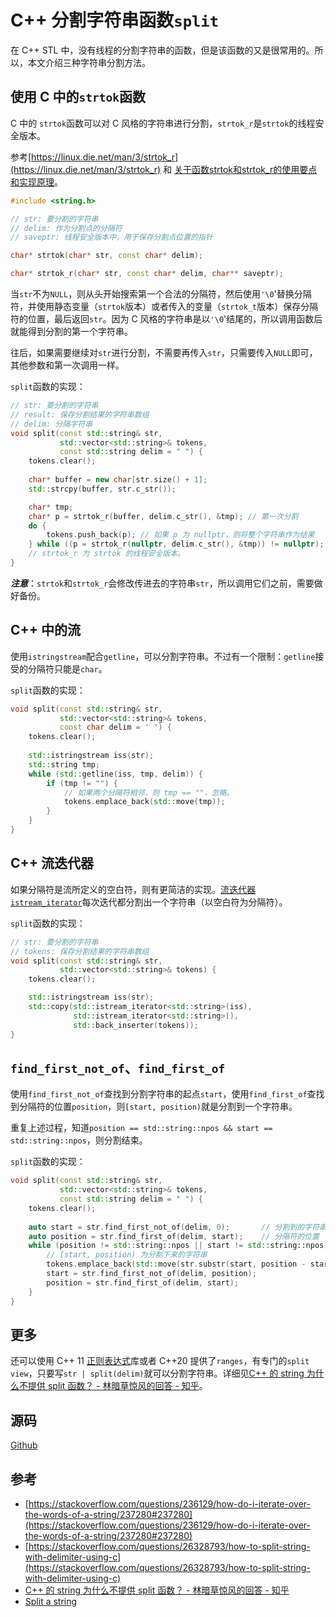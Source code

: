 # C++ 分割字符串函数`split`

在 C++ STL 中，没有线程的分割字符串的函数，但是该函数的又是很常用的。所以，本文介绍三种字符串分割方法。

## 使用 C 中的`strtok`函数

C 中的 `strtok`函数可以对 C 风格的字符串进行分割，`strtok_r`是`strtok`的线程安全版本。

参考[https://linux.die.net/man/3/strtok_r](https://linux.die.net/man/3/strtok_r) 和 [关于函数strtok和strtok_r的使用要点和实现原理](https://www.cnblogs.com/zhouhbing/p/4103916.html)。

```c++
#include <string.h>

// str: 要分割的字符串
// delim: 作为分割点的分隔符
// saveptr: 线程安全版本中，用于保存分割点位置的指针

char* strtok(char* str, const char* delim);

char* strtok_r(char* str, const char* delim, char** saveptr);
```

当`str`不为`NULL`，则从头开始搜索第一个合法的分隔符，然后使用`'\0`'替换分隔符，并使用静态变量（`strtok`版本）或者传入的变量（`strtok_t`版本）保存分隔符的位置，最后返回`str`。因为 C 风格的字符串是以`'\0`'结尾的，所以调用函数后就能得到分割的第一个字符串。

往后，如果需要继续对`str`进行分割，不需要再传入`str`，只需要传入`NULL`即可，其他参数和第一次调用一样。

`split`函数的实现：

```c++
// str: 要分割的字符串
// result: 保存分割结果的字符串数组
// delim: 分隔字符串
void split(const std::string& str, 
           std::vector<std::string>& tokens, 
           const std::string delim = " ") {
    tokens.clear();
    
    char* buffer = new char[str.size() + 1];
    std::strcpy(buffer, str.c_str());

    char* tmp;
    char* p = strtok_r(buffer, delim.c_str(), &tmp); // 第一次分割
    do {
        tokens.push_back(p); // 如果 p 为 nullptr，则将整个字符串作为结果
    } while ((p = strtok_r(nullptr, delim.c_str(), &tmp)) != nullptr);
    // strtok_r 为 strtok 的线程安全版本。
}
```

***注意***：`strtok`和`strtok_r`会修改传进去的字符串`str`，所以调用它们之前，需要做好备份。

## C++ 中的流

使用`istringstream`配合`getline`，可以分割字符串。不过有一个限制：`getline`接受的分隔符只能是`char`。

`split`函数的实现：

```c++
void split(const std::string& str, 
           std::vector<std::string>& tokens, 
           const char delim = ' ') {
    tokens.clear();
    
    std::istringstream iss(str);
    std::string tmp;
    while (std::getline(iss, tmp, delim)) {
        if (tmp != "") {
            // 如果两个分隔符相邻，则 tmp == ""，忽略。
            tokens.emplace_back(std::move(tmp));
        }
    }
}
```

## C++ 流迭代器

如果分隔符是流所定义的空白符，则有更简洁的实现。[流迭代器`istream_iterator`](https://zh.cppreference.com/w/cpp/iterator/istream_iterator)每次迭代都分割出一个字符串（以空白符为分隔符）。

`split`函数的实现：

```c++
// str: 要分割的字符串
// tokens: 保存分割结果的字符串数组
void split(const std::string& str, 
           std::vector<std::string>& tokens) {
    tokens.clear();

    std::istringstream iss(str);
    std::copy(std::istream_iterator<std::string>(iss), 
              std::istream_iterator<std::string>(),
              std::back_inserter(tokens));
}
```

## `find_first_not_of`、`find_first_of`

使用`find_first_not_of`查找到分割字符串的起点`start`，使用`find_first_of`查找到分隔符的位置`position`，则`[start, position)`就是分割到一个字符串。

重复上述过程，知道`position == std::string::npos && start == std::string::npos`，则分割结束。

`split`函数的实现：

```c++
void split(const std::string& str, 
           std::vector<std::string>& tokens, 
           const std::string delim = " ") {
    tokens.clear();
    
    auto start = str.find_first_not_of(delim, 0);       // 分割到的字符串的第一个字符
    auto position = str.find_first_of(delim, start);    // 分隔符的位置
    while (position != std::string::npos || start != std::string::npos) {
        // [start, position) 为分割下来的字符串
        tokens.emplace_back(std::move(str.substr(start, position - start)));
        start = str.find_first_not_of(delim, position);
        position = str.find_first_of(delim, start);
    }
}
```

## 更多

还可以使用 C++ 11 [正则表达式](https://zh.cppreference.com/w/cpp/regex)库或者 C++20 提供了`ranges`，有专门的`split view`，只要写`str | split(delim)`就可以分割字符串。详细见[C++ 的 string 为什么不提供 split 函数？ - 林暗草惊风的回答 - 知乎](https://www.zhihu.com/question/36642771/answer/865135551)。

## 源码

[Github](https://github.com/chenBright/code_-snippets)

## 参考

- [https://stackoverflow.com/questions/236129/how-do-i-iterate-over-the-words-of-a-string/237280#237280](https://stackoverflow.com/questions/236129/how-do-i-iterate-over-the-words-of-a-string/237280#237280)
- [https://stackoverflow.com/questions/26328793/how-to-split-string-with-delimiter-using-c](https://stackoverflow.com/questions/26328793/how-to-split-string-with-delimiter-using-c)
- [C++ 的 string 为什么不提供 split 函数？ - 林暗草惊风的回答 - 知乎](https://www.zhihu.com/question/36642771/answer/865135551)
- [Split a string](http://www.cplusplus.com/faq/sequences/strings/split/#basic-algorithm)
